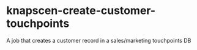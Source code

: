 # knapscen-create-customer-touchpoints
A job that creates a customer record in a sales/marketing touchpoints DB
